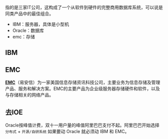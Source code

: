 指的是三家IT公司，这构成了一个从软件到硬件的完整商用数据库系统，可以说是同类产品中的最佳组合。

- IBM：服务器，具体是小型机
- Oracle：数据库
- emc：存储

## IBM



## EMC

[**EMC**](http://baike.baidu.com/view/2398.htm)（易安信）为一家美国信息存储资讯科技公司，主要业务为信息存储及管理产品、服务和解决方案。EMC的主要产品为企业级服务器存储硬件和软件，以及与存储相关的网络产品。


## 去IOE


Oracle按峰值计费，双十一用户量的峰值阿里巴巴支付不起。阿里巴巴开始选择 `分布式` + `开源/自研系统`
如果要动 Oracle 就必须动 IBM 和 EMC。